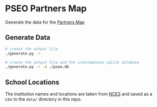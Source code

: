 # PSEO Partners Map

Generate the data for the [Partners Map](https://observablehq.com/@jodyhoonstarr/pseo-expansion)

## Generate Data

```sh
# create the output file
./generate.py -r

# create the output file and the intermediate sqlite database
./generate.py -r -d ./pseo.db
```

## School Locations

The institution names and locations are taken from [NCES](https://nces.ed.gov/programs/edge/geographic/schoollocations) and saved as a csv to the `data/` directory in this repo. 